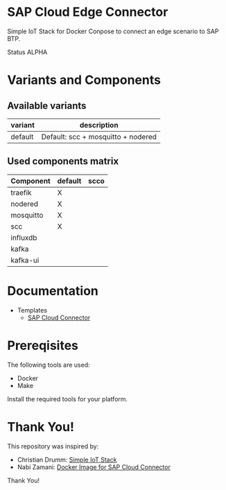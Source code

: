 # SAP Cloud Edge Connector

Simple IoT Stack for Docker Conpose to connect an edge scenario to SAP BTP.

Status ALPHA

# Variants and Components

## Available variants

| variant | description                                     |
| ------- | ----------------------------------------------- |
| default | Default: scc + mosquitto + nodered              |


## Used components matrix

| Component | default |  scco  | 
| --------- | ------- | ------ |
| traefik   |    X    |        |
| nodered   |    X    |        |
| mosquitto |    X    |        |
| scc       |    X    |        |
| influxdb  |         |        |
| kafka     |         |        |
| kafka-ui  |         |        |


# Documentation

- Templates
    - [SAP Cloud Connector](templates/scc/README.md)


# Prereqisites

The following tools are used:
- Docker
- Make

Install the required tools for your platform.


# Thank You!

This repository was inspired by:
- Christian Drumm: [Simple IoT Stack](https://github.com/ceedee666/simple-iot-stack)
- Nabi Zamani: [Docker Image for SAP Cloud Connector](https://github.com/nzamani/sap-cloud-connector-docker)

Thank You!